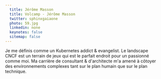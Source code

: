 ```yaml
---
  title: Jérôme Masson
  title: Volcamp - Jérôme Masson
  twitter: sphinxgaiaone
  photo: 59.jpg
  linkedin: none
  keynotes: false
  sitemap: false
---
```

Je me définis comme un Kubernetes addict & evangelist. Le landscape CNCF est un terrain de jeux qui est le parfait endroit pour un passionné comme moi. Ma carrière de consultant & d'architecte m'a amené à côtoyer des environnements complexes tant sur le plan humain que sur le plan technique.